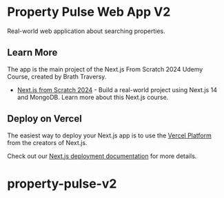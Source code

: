 # Property Pulse Web App V2

Real-world web application about searching properties.

## Learn More

The app is the main project of the Next.js From Scratch 2024 Udemy Course, created by Brath Traversy. 

- [Next.js from Scratch 2024](https://www.udemy.com/course/nextjs-from-scratch/) - Build a real-world project using Next.js 14 and MongoDB. Learn more about this Next.js course.

## Deploy on Vercel

The easiest way to deploy your Next.js app is to use the [Vercel Platform](https://vercel.com/new?utm_medium=default-template&filter=next.js&utm_source=create-next-app&utm_campaign=create-next-app-readme) from the creators of Next.js.

Check out our [Next.js deployment documentation](https://nextjs.org/docs/deployment) for more details.
# property-pulse-v2
